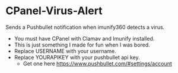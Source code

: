 # CPanel-Virus-Alert
Sends a Pushbullet notification when imunify360 detects a virus.  
- You must have CPanel with Clamav and Imunify installed. 
- This is just something I made for fun when I was bored. 
- Replace USERNAME with your username.
- Replace YOURAPIKEY with your pushbullet api key.
  - Get one here https://www.pushbullet.com/#settings/account
